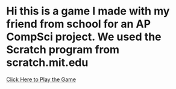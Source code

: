 # Hi this is a game I made with my friend from school for an AP CompSci project. We used the Scratch program from scratch.mit.edu
<a href="https://scratch.mit.edu/projects/184757592/">Click Here to Play the Game</a> 
